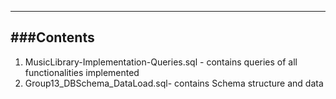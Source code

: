 ----------------------------------------------------------------------------------------------
###Contents
----------------------------------------------------------------------------------------------
1. MusicLibrary-Implementation-Queries.sql - contains queries of all functionalities implemented
2. Group13_DBSchema_DataLoad.sql- contains Schema structure and data
